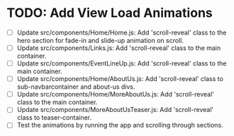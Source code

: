 # TODO: Add View Load Animations

- [ ] Update src/components/Home/Home.js: Add 'scroll-reveal' class to the hero section for fade-in and slide-up animation on scroll.
- [ ] Update src/components/Links.js: Add 'scroll-reveal' class to the main container.
- [ ] Update src/components/EventLineUp.js: Add 'scroll-reveal' class to the main container.
- [ ] Update src/components/Home/AboutUs.js: Add 'scroll-reveal' class to sub-navbarcontainer and about-us divs.
- [ ] Update src/components/Home/MoreAboutUs.js: Add 'scroll-reveal' class to the main container.
- [ ] Update src/components/MoreAboutUsTeaser.js: Add 'scroll-reveal' class to teaser-container.
- [ ] Test the animations by running the app and scrolling through sections.
